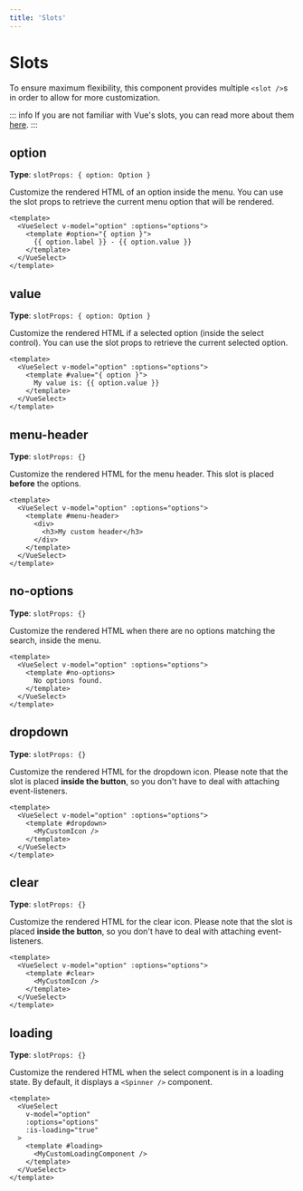 ```yaml
---
title: 'Slots'
---
```


# Slots

To ensure maximum flexibility, this component provides multiple `<slot />`s in order to allow for more customization.

::: info
If you are not familiar with Vue's slots, you can read more about them [here](https://vuejs.org/guide/components/slots.html).
:::

## option

**Type**: `slotProps: { option: Option }`

Customize the rendered HTML of an option inside the menu. You can use the slot props to retrieve the current menu option that will be rendered.

```vue
<template>
  <VueSelect v-model="option" :options="options">
    <template #option="{ option }">
      {{ option.label }} - {{ option.value }}
    </template>
  </VueSelect>
</template>
```

## value

**Type**: `slotProps: { option: Option }`

Customize the rendered HTML if a selected option (inside the select control). You can use the slot props to retrieve the current selected option.

```vue
<template>
  <VueSelect v-model="option" :options="options">
    <template #value="{ option }">
      My value is: {{ option.value }}
    </template>
  </VueSelect>
</template>
```

## menu-header

**Type**: `slotProps: {}`

Customize the rendered HTML for the menu header. This slot is placed **before** the options.

```vue
<template>
  <VueSelect v-model="option" :options="options">
    <template #menu-header>
      <div>
        <h3>My custom header</h3>
      </div>
    </template>
  </VueSelect>
</template>
```

## no-options

**Type**: `slotProps: {}`

Customize the rendered HTML when there are no options matching the search, inside the menu.

```vue
<template>
  <VueSelect v-model="option" :options="options">
    <template #no-options>
      No options found.
    </template>
  </VueSelect>
</template>
```

## dropdown

**Type**: `slotProps: {}`

Customize the rendered HTML for the dropdown icon. Please note that the slot is placed **inside the button**, so you don't have to deal with attaching event-listeners.

```vue
<template>
  <VueSelect v-model="option" :options="options">
    <template #dropdown>
      <MyCustomIcon />
    </template>
  </VueSelect>
</template>
```

## clear

**Type**: `slotProps: {}`

Customize the rendered HTML for the clear icon. Please note that the slot is placed **inside the button**, so you don't have to deal with attaching event-listeners.

```vue
<template>
  <VueSelect v-model="option" :options="options">
    <template #clear>
      <MyCustomIcon />
    </template>
  </VueSelect>
</template>
```

## loading

**Type**: `slotProps: {}`

Customize the rendered HTML when the select component is in a loading state. By default, it displays a `<Spinner />` component.

```vue
<template>
  <VueSelect
    v-model="option"
    :options="options"
    :is-loading="true"
  >
    <template #loading>
      <MyCustomLoadingComponent />
    </template>
  </VueSelect>
</template>
```
